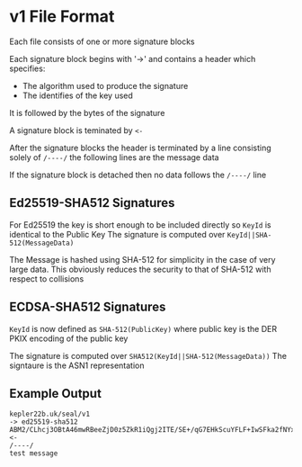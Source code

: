 # v1 File Format

Each file consists of one or more signature blocks

Each signature block begins with '->' and contains a header which specifies:
 * The algorithm used to produce the signature
 * The identifies of the key used

It is followed by the bytes of the signature

A signature block is teminated by `<-`

After the signature blocks the header is terminated by a line consisting solely of `/----/` the following lines are the message data

If the signature block is detached then no data follows the `/----/` line

## Ed25519-SHA512 Signatures

For Ed25519 the key is short enough to be included directly so `KeyId` is identical to the Public Key
The signature is computed over `KeyId||SHA-512(MessageData)`

The Message is hashed using SHA-512 for simplicity in the case of very large data. This obviously reduces the security to that of SHA-512 with respect to collisions

## ECDSA-SHA512 Signatures

`KeyId` is now defined as `SHA-512(PublicKey)` where public key is the DER PKIX encoding of the public key

The signature is computed over `SHA512(KeyId||SHA-512(MessageData))` The signtaure is the ASN1 representation


## Example Output
```
kepler22b.uk/seal/v1
-> ed25519-sha512
ABM2/CLhcj3OBtA46mwRBeeZjD0z5ZkR1iQgj2ITE/SE+/qG7EHkScuYFLF+IwSFka2fNYxLfwTta0Pbf16eDA
<-
/----/
test message
```